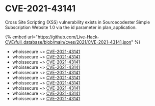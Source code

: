 # CVE-2021-43141

Cross Site Scripting (XSS) vulnerability exists in Sourcecodester Simple Subscription Website 1.0 via the id parameter in plan_application.

{% embed url="https://github.com/Live-Hack-CVE/full_database/blob/main/cves/2021/CVE-2021-43141.json" %}


* whoissecure ~> [CVE-2021-43141](https://www.alice-snow.ru/2021/database/cve-2021-43141/cve-2021-43141-whoissecure)
* whoissecure ~> [CVE-2021-43141](https://www.alice-snow.ru/2021/database/cve-2021-43141/cve-2021-43141-whoissecure)
* whoissecure ~> [CVE-2021-43141](https://www.alice-snow.ru/2021/database/cve-2021-43141/cve-2021-43141-whoissecure)
* whoissecure ~> [CVE-2021-43141](https://www.alice-snow.ru/2021/database/cve-2021-43141/cve-2021-43141-whoissecure)
* whoissecure ~> [CVE-2021-43141](https://www.alice-snow.ru/2021/database/cve-2021-43141/cve-2021-43141-whoissecure)
* whoissecure ~> [CVE-2021-43141](https://www.alice-snow.ru/2021/database/cve-2021-43141/cve-2021-43141-whoissecure)
* whoissecure ~> [CVE-2021-43141](https://www.alice-snow.ru/2021/database/cve-2021-43141/cve-2021-43141-whoissecure)
* whoissecure ~> [CVE-2021-43141](https://www.alice-snow.ru/2021/database/cve-2021-43141/cve-2021-43141-whoissecure)
* whoissecure ~> [CVE-2021-43141](https://www.alice-snow.ru/2021/database/cve-2021-43141/cve-2021-43141-whoissecure)
* whoissecure ~> [CVE-2021-43141](https://www.alice-snow.ru/2021/database/cve-2021-43141/cve-2021-43141-whoissecure)